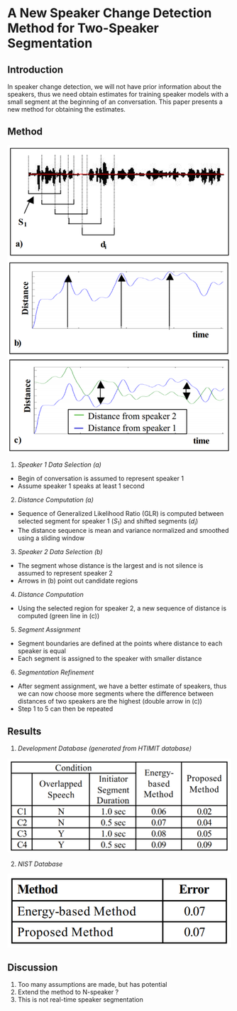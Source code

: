 # A New Speaker Change Detection Method for Two-Speaker Segmentation

## Introduction

In speaker change detection, we will not have prior information about the speakers, thus we need obtain estimates for training speaker models with a small segment at the beginning of an conversation. This paper presents a new method for obtaining the estimates.

## Method

![](./figure/a_new_speaker_change_detection_method_for_two-speaker_segmentation.png)

1. *Speaker 1 Data Selection (a)*
- Begin of conversation is assumed to represent speaker 1
- Assume speaker 1 speaks at least 1 second

2. *Distance Computation (a)*
- Sequence of Generalized Likelihood Ratio (GLR) is computed between selected segment for speaker 1 ($S_1$) and shifted segments ($d_i$)
- The distance sequence is mean and variance normalized and smoothed using a sliding window

3. *Speaker 2 Data Selection (b)*
- The segment whose distance is the largest and is not silence is assumed to represent speaker 2
- Arrows in (b) point out candidate regions

4. *Distance Computation*
- Using the selected region for speaker 2, a new sequence of distance is computed (green line in \(c\))

5. *Segment Assignment*
- Segment boundaries are defined at the points where distance to each speaker is equal
- Each segment is assigned to the speaker with smaller distance

6. *Segmentation Refinement*
- After segment assignment, we have a better estimate of speakers, thus we can now choose more segments where the difference between distances of two speakers are the highest (double arrow in \(c\))
- Step 1 to 5 can then be repeated

## Results

1. *Development Database (generated from HTIMIT database)*

![](./figure/a_new_speaker_change_detection_method_for_two-speaker_segmentation_result1.png)

2. *NIST Database*

![](./figure/a_new_speaker_change_detection_method_for_two-speaker_segmentation_result2.png)

## Discussion

1. Too many assumptions are made, but has potential
2. Extend the method to N-speaker ?
3. This is not real-time speaker segmentation
